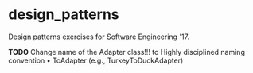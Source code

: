 # design_patterns
Design patterns exercises for Software Engineering '17.


**TODO**
Change name of the Adapter class!!! to Highly disciplined naming convention
• <Adaptee>To<Target>Adapter (e.g., TurkeyToDuckAdapter)
